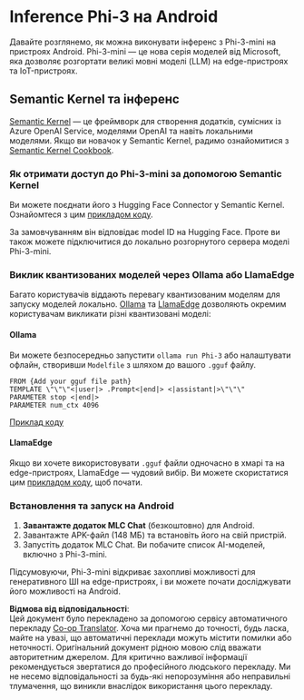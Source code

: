 <!--
CO_OP_TRANSLATOR_METADATA:
{
  "original_hash": "9481b07dda8f9715a5d1ff43fb27568b",
  "translation_date": "2025-07-09T20:00:05+00:00",
  "source_file": "md/01.Introduction/03/Android_Inference.md",
  "language_code": "uk"
}
-->
# **Inference Phi-3 на Android**

Давайте розглянемо, як можна виконувати інференс з Phi-3-mini на пристроях Android. Phi-3-mini — це нова серія моделей від Microsoft, яка дозволяє розгортати великі мовні моделі (LLM) на edge-пристроях та IoT-пристроях.

## Semantic Kernel та інференс

[Semantic Kernel](https://github.com/microsoft/semantic-kernel) — це фреймворк для створення додатків, сумісних із Azure OpenAI Service, моделями OpenAI та навіть локальними моделями. Якщо ви новачок у Semantic Kernel, радимо ознайомитися з [Semantic Kernel Cookbook](https://github.com/microsoft/SemanticKernelCookBook?WT.mc_id=aiml-138114-kinfeylo).

### Як отримати доступ до Phi-3-mini за допомогою Semantic Kernel

Ви можете поєднати його з Hugging Face Connector у Semantic Kernel. Ознайомтеся з цим [прикладом коду](https://github.com/Azure-Samples/Phi-3MiniSamples/tree/main/semantickernel?WT.mc_id=aiml-138114-kinfeylo).

За замовчуванням він відповідає model ID на Hugging Face. Проте ви також можете підключитися до локально розгорнутого сервера моделі Phi-3-mini.

### Виклик квантизованих моделей через Ollama або LlamaEdge

Багато користувачів віддають перевагу квантизованим моделям для запуску моделей локально. [Ollama](https://ollama.com/) та [LlamaEdge](https://llamaedge.com) дозволяють окремим користувачам викликати різні квантизовані моделі:

#### Ollama

Ви можете безпосередньо запустити `ollama run Phi-3` або налаштувати офлайн, створивши `Modelfile` з шляхом до вашого `.gguf` файлу.

```gguf
FROM {Add your gguf file path}
TEMPLATE \"\"\"<|user|> .Prompt<|end|> <|assistant|>\"\"\"
PARAMETER stop <|end|>
PARAMETER num_ctx 4096
```

[Приклад коду](https://github.com/Azure-Samples/Phi-3MiniSamples/tree/main/ollama?WT.mc_id=aiml-138114-kinfeylo)

#### LlamaEdge

Якщо ви хочете використовувати `.gguf` файли одночасно в хмарі та на edge-пристроях, LlamaEdge — чудовий вибір. Ви можете скористатися цим [прикладом коду](https://github.com/Azure-Samples/Phi-3MiniSamples/tree/main/wasm?WT.mc_id=aiml-138114-kinfeylo), щоб почати.

### Встановлення та запуск на Android

1. **Завантажте додаток MLC Chat** (безкоштовно) для Android.
2. Завантажте APK-файл (148 МБ) та встановіть його на свій пристрій.
3. Запустіть додаток MLC Chat. Ви побачите список AI-моделей, включно з Phi-3-mini.

Підсумовуючи, Phi-3-mini відкриває захопливі можливості для генеративного ШІ на edge-пристроях, і ви можете почати досліджувати його можливості на Android.

**Відмова від відповідальності**:  
Цей документ було перекладено за допомогою сервісу автоматичного перекладу [Co-op Translator](https://github.com/Azure/co-op-translator). Хоча ми прагнемо до точності, будь ласка, майте на увазі, що автоматичні переклади можуть містити помилки або неточності. Оригінальний документ рідною мовою слід вважати авторитетним джерелом. Для критично важливої інформації рекомендується звертатися до професійного людського перекладу. Ми не несемо відповідальності за будь-які непорозуміння або неправильні тлумачення, що виникли внаслідок використання цього перекладу.